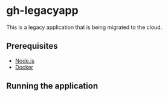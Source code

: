 # gh-legacyapp

This is a legacy application that is being migrated to the cloud.

## Prerequisites

- [Node.js](https://nodejs.org/en/)
- [Docker](https://www.docker.com/)

## Running the application


